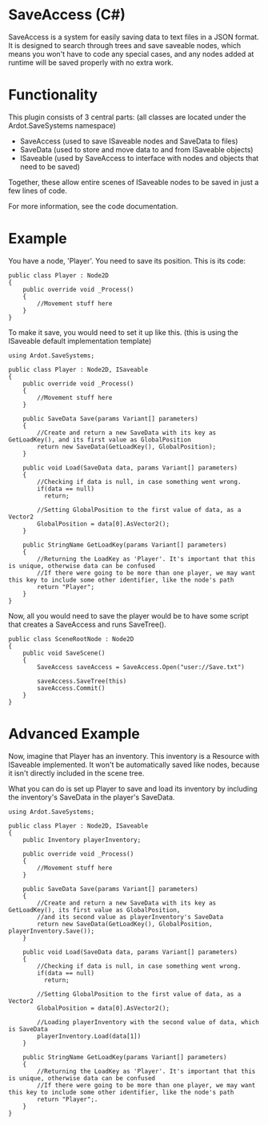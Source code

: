 # SaveAccess (C#)

SaveAccess is a system for easily saving data to text files in a JSON format. It is designed to search through trees and save saveable nodes, which means you won't have to code any special cases, and any nodes added at runtime will be saved properly with no extra work.<br/>

# Functionality

This plugin consists of 3 central parts: (all classes are located under the Ardot.SaveSystems namespace) <br/>
- SaveAccess (used to save ISaveable nodes and SaveData to files) <br/>
- SaveData (used to store and move data to and from ISaveable objects) <br/>
- ISaveable (used by SaveAccess to interface with nodes and objects that need to be saved) <br/>

Together, these allow entire scenes of ISaveable nodes to be saved in just a few lines of code. <br/>

For more information, see the code documentation.

# Example

You have a node, 'Player'. You need to save its position. This is its code:

```
public class Player : Node2D
{
    public override void _Process()
    {
        //Movement stuff here
    }
}
```

To make it save, you would need to set it up like this. (this is using the ISaveable default implementation template)

```
using Ardot.SaveSystems;

public class Player : Node2D, ISaveable
{
    public override void _Process()
    {
        //Movement stuff here
    }
  
    public SaveData Save(params Variant[] parameters)
    {
        //Create and return a new SaveData with its key as GetLoadKey(), and its first value as GlobalPosition
        return new SaveData(GetLoadKey(), GlobalPosition); 
    }   
    
    public void Load(SaveData data, params Variant[] parameters)
    {
        //Checking if data is null, in case something went wrong.
        if(data == null)
          return;

        //Setting GlobalPosition to the first value of data, as a Vector2
        GlobalPosition = data[0].AsVector2();
    }
    
    public StringName GetLoadKey(params Variant[] parameters)
    {
        //Returning the LoadKey as 'Player'. It's important that this is unique, otherwise data can be confused
        //If there were going to be more than one player, we may want this key to include some other identifier, like the node's path
        return "Player";
    }
}
```

Now, all you would need to save the player would be to have some script that creates a SaveAccess and runs SaveTree().

```
public class SceneRootNode : Node2D
{
    public void SaveScene()
    {
        SaveAccess saveAccess = SaveAccess.Open("user://Save.txt")

        saveAccess.SaveTree(this)
        saveAccess.Commit()
    }
}
```

# Advanced Example

Now, imagine that Player has an inventory. This inventory is a Resource with ISaveable implemented. It won't be automatically saved like nodes, because it isn't directly included in the scene tree. <br/>

What you can do is set up Player to save and load its inventory by including the inventory's SaveData in the player's SaveData.

```
using Ardot.SaveSystems;

public class Player : Node2D, ISaveable
{
    public Inventory playerInventory;

    public override void _Process()
    {
        //Movement stuff here
    }
  
    public SaveData Save(params Variant[] parameters)
    {
        //Create and return a new SaveData with its key as GetLoadKey(), its first value as GlobalPosition,
        //and its second value as playerInventory's SaveData
        return new SaveData(GetLoadKey(), GlobalPosition, playerInventory.Save());
    }   
    
    public void Load(SaveData data, params Variant[] parameters)
    {
        //Checking if data is null, in case something went wrong.
        if(data == null)
          return;

        //Setting GlobalPosition to the first value of data, as a Vector2
        GlobalPosition = data[0].AsVector2();

        //Loading playerInventory with the second value of data, which is SaveData
        playerInventory.Load(data[1])
    }
    
    public StringName GetLoadKey(params Variant[] parameters)
    {
        //Returning the LoadKey as 'Player'. It's important that this is unique, otherwise data can be confused
        //If there were going to be more than one player, we may want this key to include some other identifier, like the node's path
        return "Player";.
    }
}
```
